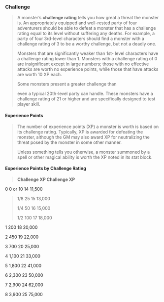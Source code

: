 ### Challenge

> A monster’s **challenge rating** tells you how great a threat the
> monster is. An appropriately equipped and well-­rested party of four
> adventurers should be able to defeat a monster that has a challenge
> rating equal to its level without suffering any deaths. For example, a
> party of four 3rd-­level characters should find a monster with a
> challenge rating of 3 to be a worthy challenge, but not a deadly one.
>
> Monsters that are significantly weaker than 1st-­ level characters
> have a challenge rating lower than 1. Monsters with a challenge rating
> of 0 are insignificant except in large numbers; those with no
> effective attacks are worth no experience points, while those that
> have attacks are worth 10 XP each.
>
> Some monsters present a greater challenge than
>
> even a typical 20th-­level party can handle. These monsters have a
> challenge rating of 21 or higher and are specifically designed to test
> player skill.

#### Experience Points

> The number of experience points (XP) a monster is worth is based on
> its challenge rating. Typically, XP is awarded for defeating the
> monster, although the GM may also award XP for neutralizing the threat
> posed by the monster in some other manner.
>
> Unless something tells you otherwise, a monster summoned by a spell or
> other magical ability is worth the XP noted in its stat block.

#### Experience Points by Challenge Rating

> **Challenge XP Challenge XP**

0 0 or 10 14 11,500

> 1/8 25 15 13,000
>
> 1/4 50 16 15,000
>
> 1/2 100 17 18,000

1 200 18 20,000

2 450 19 22,000

3 700 20 25,000

4 1,100 21 33,000

5 1,800 22 41,000

6 2,300 23 50,000

7 2,900 24 62,000

8 3,900 25 75,000
